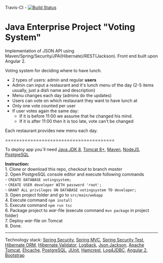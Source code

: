Travis-CI - [![Build Status](https://travis-ci.org/SergiyDyrda/Voting-System.svg?branch=master)](https://travis-ci.org/SergiyDyrda/Voting-System)

Java Enterprise Project "Voting System"
=======================================

Implementation of JSON API using Maven/Spring/Security/JPA(Hibernate)/REST(Jackson). Front end built upon Angular 2.

Voting system for deciding where to have lunch.

 * 2 types of users: admin and regular **users**
 * Admin can input a restaurant and it's lunch menu of the day (2-5 items usually, just a dish name and description)
 * Menu changes each day (admins do the updates)
 * Users can vote on which restaurant they want to have lunch at
 * Only one vote counted per user
 * If user votes again the same day:
    - If it is before 11:00 we assume that he changed his mind.
    - If it is after 11:00 then it is too late, vote can't be changed

Each restaurant provides new menu each day.

=======================================

To deploy app you`ll need <a href="http://www.oracle.com/technetwork/pt/java/javase/downloads/jdk8-downloads-2133151.html">Java JDK 8</a>, <a href="https://tomcat.apache.org/download-80.cgi">Tomcat 8+</a>, <a href="https://maven.apache.org/download.cgi">Maven</a>, <a href="https://nodejs.org/en/">NodeJS</a>, <a href="https://www.postgresql.org/download/">PostgreSQL</a>


**Instruction:**    
    1. Clone or download this repo, checkout to branch _master_    
    2. Open PostgreSQL console editor and execute following commands       
            - ```CREATE DATABASE votingsystem;```   
            - ```CREATE USER developer WITH password 'root';```     
            - ```GRANT ALL privileges ON DATABASE votingsystem TO developer;```     
    3. Open project folder and go to ```src/main/webapp```   
    4. Execute command ```npm install```   
    5. Execute command ```npm run tsc```   
    6. Package project to _war_-file (execute command ```mvn package``` in project folder)  
    7. Deploy _war_-file on Tomcat  
    8. Done.        



-----------------------------
Technology stack: <a href="http://projects.spring.io/spring-security/">Spring Security</a>, <a href="http://docs.spring.io/spring/docs/current/spring-framework-reference/html/mvc.html">Spring MVC</a>, <a href="http://spring.io/blog/2014/05/07/preview-spring-security-test-method-security">Spring Security Test</a>, <a href="http://hibernate.org/orm/">Hibernate ORM</a>, <a href="http://hibernate.org/validator/">Hibernate Validator</a>,
<a href="https://logback.qos.ch">Logback</a>, <a href="https://github.com/FasterXML/jackson">Json Jackson</a>, <a href="http://tomcat.apache.org/">Apache Tomcat</a>, <a href="http://ehcache.org">Ehcache</a>, <a href="http://www.postgresql.org/">PostgreSQL</a>, <a href="http://junit.org/">JUnit</a>, <a href="http://hamcrest.org/JavaHamcrest/">Hamcrest</a>, <a href="http://code.google.com/p/log4jdbc-remix">Log4JDBC</a>, <a href="https://angular.io/">Angular 2</a>, <a href="http://getbootstrap.com/">Bootstrap</a>




